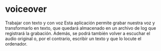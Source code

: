 # voiceover
Trabajar con texto y con voz
Esta aplicación permite grabar nuestra voz y transformarlo en texto, que quedará almacenado en un archivo de log que registrará la grabación. Además, se podrá también volver a escuchar el audio original o, por el contrario, escribir un texto y que lo locute el ordenador.
